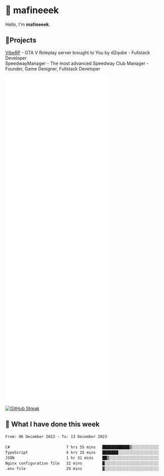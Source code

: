 # 👋 mafineeek
Hello, I'm **mafineeek**.

## 📝Projects

[VibeRP](https://v-rp.pl) - GTA V Roleplay server brought to You by d2qube - Fullstack Developer<br/>
SpeedwayManager - The most advanced Speedway Club Manager - Founder, Game Designer, Fullstack Developer


![](./github-metrics.svg)

[![GitHub Streak](https://streak-stats.demolab.com/?user=mafineeek)](https://git.io/streak-stats)

## 📰 What I have done this week
<!--START_SECTION:waka-->

```txt
From: 06 December 2023 - To: 13 December 2023

C#                         7 hrs 55 mins   ████████████▒░░░░░░░░░░░░   49.54 %
TypeScript                 4 hrs 25 mins   ███████░░░░░░░░░░░░░░░░░░   27.69 %
JSON                       1 hr 31 mins    ██▒░░░░░░░░░░░░░░░░░░░░░░   09.50 %
Nginx configuration file   32 mins         █░░░░░░░░░░░░░░░░░░░░░░░░   03.34 %
.env file                  29 mins         ▓░░░░░░░░░░░░░░░░░░░░░░░░   03.10 %
```

<!--END_SECTION:waka-->

